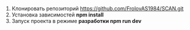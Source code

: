 1. Клонировать репозиторий https://github.com/FrolovAS1984/SCAN.git
2. Установка зависимостей **npm install**
3. Запуск проекта в режиме **разработки npm run dev**